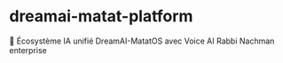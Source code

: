 # dreamai-matat-platform
🤖 Écosystème IA unifié DreamAI-MatatOS avec Voice AI Rabbi Nachman enterprise
